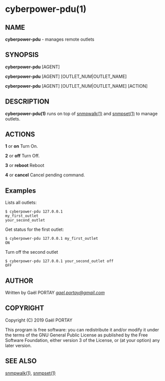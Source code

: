 # cyberpower-pdu(1)

## NAME

**cyberpower-pdu** - manages remote outlets

## SYNOPSIS

**cyberpower-pdu** [AGENT]

**cyberpower-pdu** [AGENT] [OUTLET_NUM|OUTLET_NAME]

**cyberpower-pdu** [AGENT] [OUTLET_NUM|OUTLET_NAME] [ACTION]

## DESCRIPTION

**cyberpower-pdu(1)** runs on top of [snmpwalk(1)] and [snmpset(1)] to manage
outlets.

## ACTIONS

**1** or **on**
	Turn On.

**2** or **off**
	Turn Off.

**3** or **reboot**
	Reboot

**4** or **cancel**
	Cancel pending command.

## Examples

Lists all outlets:

	$ cyberpower-pdu 127.0.0.1
	my_first_outlet
	your_second_outlet

Get status for the first outlet:

	$ cyberpower-pdu 127.0.0.1 my_first_outlet
	ON

Turn off the second outlet

	$ cyberpower-pdu 127.0.0.1 your_second_outlet off
	OFF

## AUTHOR

Written by Gaël PORTAY *gael.portay@gmail.com*

## COPYRIGHT

Copyright (C) 2019 Gaël PORTAY

This program is free software: you can redistribute it and/or modify it under
the terms of the GNU General Public License as published by the Free Software
Foundation, either version 3 of the License, or (at your option) any later
version.

## SEE ALSO

[snmpwalk(1)], [snmpset(1)]

[snmpwalk(1)]: https://linux.die.net/man/1/snmpwalk
[snmpset(1)]: https://linux.die.net/man/1/snmpset

